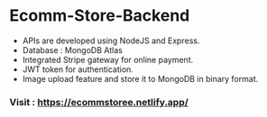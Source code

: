 # Ecomm-Store-Backend

- APIs are developed using NodeJS and Express.
- Database : MongoDB Atlas
- Integrated Stripe gateway for online payment.
- JWT token for authentication.
- Image upload feature and store it to MongoDB in binary format.

### Visit : https://ecommstoree.netlify.app/ 
